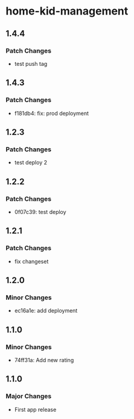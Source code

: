 # home-kid-management

## 1.4.4

### Patch Changes

- test push tag

## 1.4.3

### Patch Changes

- f181db4: fix: prod deployment

## 1.2.3

### Patch Changes

- test deploy 2

## 1.2.2

### Patch Changes

- 0f07c39: test deploy

## 1.2.1

### Patch Changes

- fix changeset

## 1.2.0

### Minor Changes

- ec16a1e: add deployment

## 1.1.0

### Minor Changes

- 74ff31a: Add new rating

## 1.1.0

### Major Changes

- First app release
